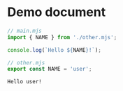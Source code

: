 # Demo document

<!--marktest stdout="output" write="other>other.mjs"-->
```js
// main.mjs
import { NAME } from './other.mjs';

console.log(`Hello ${NAME}!`);
```

<!--marktest id="other"-->
```js
// other.mjs
export const NAME = 'user';
```

<!--marktest id="output"-->
```
Hello user!
```
